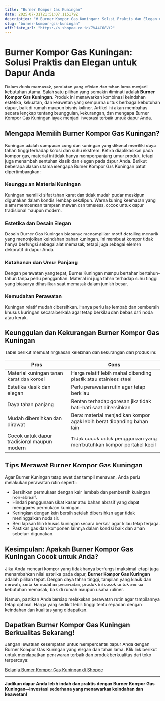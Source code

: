 ```yaml
---
title: "Burner Kompor Gas Kuningan"
date: 2025-07-31T21:51:07.115179Z
description: "# Burner Kompor Gas Kuningan: Solusi Praktis dan Elegan untuk Dapur Anda..."
slug: "burner-kompor-gas-kuningan"
affiliate_url: "https://s.shopee.co.id/7V44C68VX2"
---
```

# Burner Kompor Gas Kuningan: Solusi Praktis dan Elegan untuk Dapur Anda

Dalam dunia memasak, peralatan yang efisien dan tahan lama menjadi kebutuhan utama. Salah satu pilihan yang semakin diminati adalah **Burner Kompor Gas Kuningan**. Produk ini menawarkan kombinasi keindahan estetika, kekuatan, dan keawetan yang sempurna untuk berbagai kebutuhan dapur, baik di rumah maupun bisnis kuliner. Artikel ini akan membahas secara lengkap tentang keunggulan, kekurangan, dan mengapa Burner Kompor Gas Kuningan layak menjadi investasi terbaik untuk dapur Anda.

## Mengapa Memilih Burner Kompor Gas Kuningan?

Kuningan adalah campuran seng dan kuningan yang dikenal memiliki daya tahan tinggi terhadap korosi dan suhu ekstrem. Ketika diaplikasikan pada kompor gas, material ini tidak hanya memperpanjang umur produk, tetapi juga menambah sentuhan klasik dan elegan pada dapur Anda. Berikut beberapa alasan utama mengapa Burner Kompor Gas Kuningan patut dipertimbangkan:

### Keunggulan Material Kuningan

Kuningan memiliki sifat tahan karat dan tidak mudah pudar meskipun digunakan dalam kondisi lembap sekalipun. Warna kuning keemasan yang alami memberikan tampilan mewah dan timeless, cocok untuk dapur tradisional maupun modern.

### Estetika dan Desain Elegan

Desain Burner Gas Kuningan biasanya menampilkan motif detailing menarik yang menonjolkan keindahan bahan kuningan. Ini membuat kompor tidak hanya berfungsi sebagai alat memasak, tetapi juga sebagai elemen dekoratif di dapur Anda.

### Ketahanan dan Umur Panjang

Dengan perawatan yang tepat, Burner Kuningan mampu bertahan bertahun-tahun tanpa perlu penggantian. Material ini juga tahan terhadap suhu tinggi yang biasanya dihasilkan saat memasak dalam jumlah besar.

### Kemudahan Perawatan

Kuningan relatif mudah dibersihkan. Hanya perlu lap lembab dan pembersih khusus kuningan secara berkala agar tetap berkilau dan bebas dari noda atau kerak.

## Keunggulan dan Kekurangan Burner Kompor Gas Kuningan

Tabel berikut memuat ringkasan kelebihan dan kekurangan dari produk ini:

| **Pros**                                 | **Cons**                                    |
|------------------------------------------|--------------------------------------------|
| Material kuningan tahan karat dan korosi | Harga relatif lebih mahal dibanding plastik atau stainless steel |
| Estetika klasik dan elegan             | Perlu perawatan rutin agar tetap berkilau |
| Daya tahan panjang                        | Rentan terhadap goresan jika tidak hati-hati saat dibersihkan |
| Mudah dibersihkan dan dirawat          | Berat material menjadikan kompor agak lebih berat dibanding bahan lain |
| Cocok untuk dapur tradisional maupun modern | Tidak cocok untuk penggunaan yang membutuhkan kompor portabel kecil |

## Tips Merawat Burner Kompor Gas Kuningan

Agar Burner Kuningan tetap awet dan tampil menawan, Anda perlu melakukan perawatan rutin seperti:

- Bersihkan permukaan dengan kain lembab dan pembersih kuningan non-abrasif.
- Hindari penggunaan sikat kasar atau bahan abrasif yang dapat menggores permukaan kuningan.
- Keringkan dengan kain bersih setelah dibersihkan agar tidak meninggalkan noda air.
- Beri lapisan lilin khusus kuningan secara berkala agar kilau tetap terjaga.
- Pastikan gas dan komponen lainnya dalam kondisi baik dan aman sebelum digunakan.

## Kesimpulan: Apakah Burner Kompor Gas Kuningan Cocok untuk Anda?

Jika Anda mencari kompor yang tidak hanya berfungsi maksimal tetapi juga menambahkan nilai estetika pada dapur, **Burner Kompor Gas Kuningan** adalah pilihan tepat. Dengan daya tahan tinggi, tampilan yang klasik dan mewah, serta kemudahan perawatan, produk ini cocok untuk semua kebutuhan memasak, baik di rumah maupun usaha kuliner.

Namun, pastikan Anda bersiap melakukan perawatan rutin agar tampilannya tetap optimal. Harga yang sedikit lebih tinggi tentu sepadan dengan keindahan dan kualitas yang didapatkan.

## Dapatkan Burner Kompor Gas Kuningan Berkualitas Sekarang!

Jangan lewatkan kesempatan untuk mempercantik dapur Anda dengan Burner Kompor Gas Kuningan yang elegan dan tahan lama. Klik link berikut untuk mendapatkan penawaran terbaik dan produk berkualitas dari toko terpercaya:

[Belanja Burner Kompor Gas Kuningan di Shopee](https://s.shopee.co.id/7V44C68VX2)

---

**Jadikan dapur Anda lebih indah dan praktis dengan Burner Kompor Gas Kuningan—investasi sederhana yang menawarkan keindahan dan keawetan!**